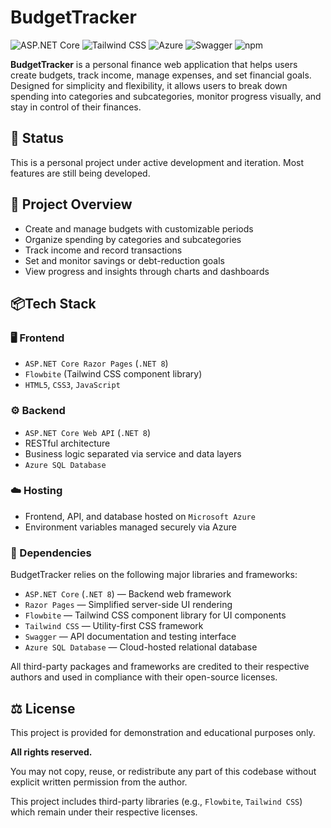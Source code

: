 # BudgetTracker 
![ASP.NET Core](https://img.shields.io/badge/ASP.NET_Core-5C2D91?style=for-the-badge&logo=aspdotnet&logoColor=white) ![Tailwind CSS](https://img.shields.io/badge/Tailwind_CSS-38B2AC?style=for-the-badge&logo=tailwind-css&logoColor=white) ![Azure](https://img.shields.io/badge/microsoft%20azure-0089D6?style=for-the-badge&logo=microsoft-azure&logoColor=white) ![Swagger](https://img.shields.io/badge/Swagger-85EA2D?style=for-the-badge&logo=Swagger&logoColor=white) ![npm](https://img.shields.io/badge/npm-8B7B47?style=for-the-badge&logo=npm&logoColor=white) 

**BudgetTracker** is a personal finance web application that helps users create budgets, track income, manage expenses, and set financial goals. Designed for simplicity and flexibility, it allows users to break down spending into categories and subcategories, monitor progress visually, and stay in control of their finances.

## 🚧 Status
This is a personal project under active development and iteration. Most features are still being developed.

## 🧭 Project Overview

- Create and manage budgets with customizable periods
- Organize spending by categories and subcategories
- Track income and record transactions
- Set and monitor savings or debt-reduction goals
- View progress and insights through charts and dashboards

## 📦Tech Stack

### 🖥️ Frontend

- `ASP.NET Core Razor Pages` (`.NET 8`)
- `Flowbite` (Tailwind CSS component library)
- `HTML5`, `CSS3`, `JavaScript`

### ⚙️ Backend

- `ASP.NET Core Web API` (`.NET 8`)
- RESTful architecture
- Business logic separated via service and data layers
- `Azure SQL Database`

### ☁️ Hosting

- Frontend, API, and database hosted on `Microsoft Azure`
- Environment variables managed securely via Azure

### 🧱  Dependencies

BudgetTracker relies on the following major libraries and frameworks:

- `ASP.NET Core` (`.NET 8`) — Backend web framework
- `Razor Pages` — Simplified server-side UI rendering
- `Flowbite` — Tailwind CSS component library for UI components
- `Tailwind CSS` — Utility-first CSS framework
- `Swagger` — API documentation and testing interface
- `Azure SQL Database` — Cloud-hosted relational database

All third-party packages and frameworks are credited to their respective authors and used in compliance with their open-source licenses.

## ⚖️ License

This project is provided for demonstration and educational purposes only.

**All rights reserved.**

You may not copy, reuse, or redistribute any part of this codebase without explicit written permission from the author.

This project includes third-party libraries (e.g., `Flowbite`, `Tailwind CSS`) which remain under their respective licenses.
